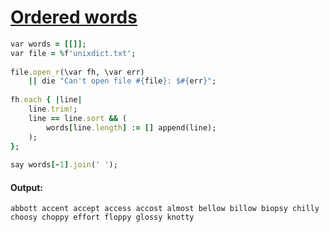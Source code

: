 [1]: http://rosettacode.org/wiki/Ordered_words

# [Ordered words][1]

```ruby
var words = [[]];
var file = %f'unixdict.txt';
 
file.open_r(\var fh, \var err)
    || die "Can't open file #{file}: $#{err}";
 
fh.each { |line|
    line.trim!;
    line == line.sort && (
        words[line.length] := [] append(line);
    );
};
 
say words[-1].join(' ');
```

#### Output:
```
abbott accent accept access accost almost bellow billow biopsy chilly choosy choppy effort floppy glossy knotty
```
